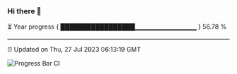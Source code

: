 ### Hi there 👋

⏳ Year progress { █████████████████▁▁▁▁▁▁▁▁▁▁▁▁▁ } 56.78 %

---

⏰ Updated on Thu, 27 Jul 2023 06:13:19 GMT

![Progress Bar CI](https://github.com/liununu/liununu/workflows/Progress%20Bar%20CI/badge.svg)
